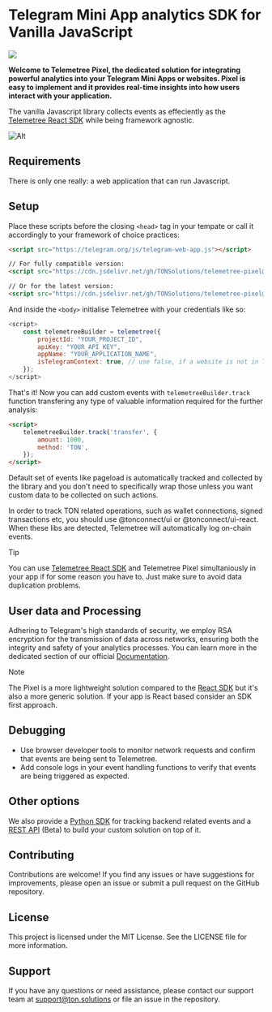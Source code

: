 # Telegram Mini App analytics SDK for Vanilla JavaScript

![](https://tc-images-api.s3.eu-central-1.amazonaws.com/gif_cropped.gif)

**Welcome to Telemetree Pixel, the dedicated solution for integrating powerful analytics into your Telegram Mini Apps or websites. Pixel is easy to implement and it provides  real-time insights into how users interact with your application.**

The vanilla Javascript library collects events as effeciently as the [Telemetree React SDK](https://docs.telemetree.io/sdks/react) while being framework agnostic.

![Alt](https://repobeats.axiom.co/api/embed/c308ebe7936f3509b3d1afe88cc18eb64ef138c9.svg "Repobeats analytics image")

## Requirements

There is only one really: a web application that can run Javascript.

## Setup

Place these scripts before the closing `<head>` tag in your tempate or call it accordingly to your framework of choice practices:
```html
<script src="https://telegram.org/js/telegram-web-app.js"></script>

// For fully compatible version:
<script src="https://cdn.jsdelivr.net/gh/TONSolutions/telemetree-pixel@main/telemetree-pixel.js"></script>

// Or for the latest version:
<script src="https://cdn.jsdelivr.net/gh/TONSolutions/telemetree-pixel@dd564d0d80d380b01d0f9a19c4116beb768bacc8/telemetree-pixel.js"></script>
```

And inside the `<body>` initialise Telemetree with your credentials like so:

```javascript
<script>
    const telemetreeBuilder = telemetree({
        projectId: "YOUR_PROJECT_ID",
        apiKey: "YOUR_API_KEY",
        appName: "YOUR_APPLICATION_NAME",
        isTelegramContext: true, // use false, if a website is not in Telegram Web App context
    });
</script>
```
That's it! Now you can add custom events with `telemetreeBuilder.track` function transfering any type of valuable information required for the further analysis:

```html
<script>
    telemetreeBuilder.track('transfer', {
        amount: 1000,
        method: 'TON',
    });
</script>
```

Default set of events like pageload is automatically tracked and collected by the library and you don't need to specifically wrap those unless you want custom data to be collected on such actions.

In order to track TON related operations, such as wallet connections, signed transactions etc, you should use @tonconnect/ui or @tonconnect/ui-react. When these libs are detected, Telemetree will automatically log on-chain events.

> [!TIP]
> You can use [Telemetree React SDK](https://docs.telemetree.io/sdks/react) and Telemetree Pixel simultaniously in your app if for some reason you have to. Just make sure to avoid data duplication problems.

## User data and Processing

Adhering to Telegram's high standards of security, we employ RSA encryption for the transmission of data across networks, ensuring both the integrity and safety of your analytics processes. You can learn more in the dedicated section of our official [Documentation](https://docs.telemetree.io/essentials/data-security).

> [!NOTE]
> The Pixel is a more lightweight solution compared to the [React SDK](https://docs.telemetree.io/sdks/react) but it's also a more generic solution. If your app is React based consider an SDK first approach.

## Debugging
- Use browser developer tools to monitor network requests and confirm that events are being sent to Telemetree.
- Add console logs in your event handling functions to verify that events are being triggered as expected.

## Other options

We also provide a [Python SDK](https://docs.telemetree.io/sdks/python) for tracking backend related events and a [REST API](https://docs.telemetree.io/api-reference/cpa-ads-network/fetch-tasks-endpoint) (Beta) to build your custom solution on top of it.

## Contributing
Contributions are welcome! If you find any issues or have suggestions for improvements, please open an issue or submit a pull request on the GitHub repository.

## License
This project is licensed under the MIT License. See the LICENSE file for more information.

## Support
If you have any questions or need assistance, please contact our support team at [support@ton.solutions](support@ton.solutions) or file an issue in the repository.
